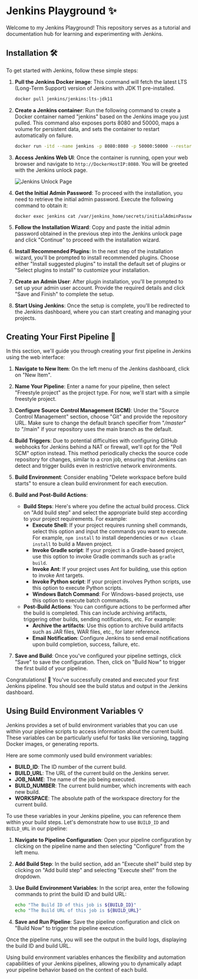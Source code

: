 # Jenkins Playground ✨

Welcome to my Jenkins Playground! This repository serves as a tutorial and documentation hub for learning and experimenting with Jenkins.

## Installation 🛠️

To get started with Jenkins, follow these simple steps:

1. **Pull the Jenkins Docker image**: This command will fetch the latest LTS (Long-Term Support) version of Jenkins with JDK 11 pre-installed.
    ```bash
    docker pull jenkins/jenkins:lts-jdk11
    ```

2. **Create a Jenkins container**: Run the following command to create a Docker container named "jenkins" based on the Jenkins image you just pulled. This command also exposes ports 8080 and 50000, maps a volume for persistent data, and sets the container to restart automatically on failure.
    ```bash
    docker run -itd --name jenkins -p 8080:8080 -p 50000:50000 --restart=on-failure -v jenkins-data:/var/jenkins_home jenkins/jenkins:lts-jdk11
    ```

3. **Access Jenkins Web UI**: Once the container is running, open your web browser and navigate to `http://DockerHostIP:8080`. You will be greeted with the Jenkins unlock page.

    ![Jenkins Unlock Page](https://www.jenkins.io/doc/book/resources/tutorials/setup-jenkins-01-unlock-jenkins-page.jpg)

4. **Get the Initial Admin Password**: To proceed with the installation, you need to retrieve the initial admin password. Execute the following command to obtain it:
    ```bash
    docker exec jenkins cat /var/jenkins_home/secrets/initialAdminPassword
    ```

5. **Follow the Installation Wizard**: Copy and paste the initial admin password obtained in the previous step into the Jenkins unlock page and click "Continue" to proceed with the installation wizard.

6. **Install Recommended Plugins**: In the next step of the installation wizard, you'll be prompted to install recommended plugins. Choose either "Install suggested plugins" to install the default set of plugins or "Select plugins to install" to customize your installation.

7. **Create an Admin User**: After plugin installation, you'll be prompted to set up your admin user account. Provide the required details and click "Save and Finish" to complete the setup.

8. **Start Using Jenkins**: Once the setup is complete, you'll be redirected to the Jenkins dashboard, where you can start creating and managing your projects.


## Creating Your First Pipeline 🚀

In this section, we'll guide you through creating your first pipeline in Jenkins using the web interface:

1. **Navigate to New Item**: On the left menu of the Jenkins dashboard, click on "New Item".

2. **Name Your Pipeline**: Enter a name for your pipeline, then select "Freestyle project" as the project type. For now, we'll start with a simple freestyle project.

3. **Configure Source Control Management (SCM)**: Under the "Source Control Management" section, choose "Git" and provide the repository URL. Make sure to change the default branch specifier from "*/master" to "*/main" if your repository uses the main branch as the default.

4. **Build Triggers**: Due to potential difficulties with configuring GitHub webhooks for Jenkins behind a NAT or firewall, we'll opt for the "Poll SCM" option instead. This method periodically checks the source code repository for changes, similar to a cron job, ensuring that Jenkins can detect and trigger builds even in restrictive network environments.

5. **Build Environment**: Consider enabling "Delete workspace before build starts" to ensure a clean build environment for each execution.

6. **Build and Post-Build Actions**:
    - **Build Steps**: Here's where you define the actual build process. Click on "Add build step" and select the appropriate build step according to your project requirements. For example:
        - **Execute Shell**: If your project requires running shell commands, select this option and input the commands you want to execute. For example, `npm install` to install dependencies or `mvn clean install` to build a Maven project.
        - **Invoke Gradle script**: If your project is a Gradle-based project, use this option to invoke Gradle commands such as `gradle build`.
        - **Invoke Ant**: If your project uses Ant for building, use this option to invoke Ant targets.
        - **Invoke Python script**: If your project involves Python scripts, use this option to execute Python scripts.
        - **Windows Batch Command**: For Windows-based projects, use this option to execute batch commands.
    - **Post-Build Actions**: You can configure actions to be performed after the build is completed. This can include archiving artifacts, triggering other builds, sending notifications, etc. For example:
        - **Archive the artifacts**: Use this option to archive build artifacts such as JAR files, WAR files, etc., for later reference.
        - **Email Notification**: Configure Jenkins to send email notifications upon build completion, success, failure, etc.

7. **Save and Build**: Once you've configured your pipeline settings, click "Save" to save the configuration. Then, click on "Build Now" to trigger the first build of your pipeline.

Congratulations! 🎉 You've successfully created and executed your first Jenkins pipeline. You should see the build status and output in the Jenkins dashboard.


## Using Build Environment Variables 💡

Jenkins provides a set of build environment variables that you can use within your pipeline scripts to access information about the current build. These variables can be particularly useful for tasks like versioning, tagging Docker images, or generating reports.

Here are some commonly used build environment variables:

- **BUILD_ID**: The ID number of the current build.
- **BUILD_URL**: The URL of the current build on the Jenkins server.
- **JOB_NAME**: The name of the job being executed.
- **BUILD_NUMBER**: The current build number, which increments with each new build.
- **WORKSPACE**: The absolute path of the workspace directory for the current build.

To use these variables in your Jenkins pipeline, you can reference them within your build steps. Let's demonstrate how to use `BUILD_ID` and `BUILD_URL` in our pipeline:

1. **Navigate to Pipeline Configuration**: Open your pipeline configuration by clicking on the pipeline name and then selecting "Configure" from the left menu.

2. **Add Build Step**: In the build section, add an "Execute shell" build step by clicking on "Add build step" and selecting "Execute shell" from the dropdown.

3. **Use Build Environment Variables**: In the script area, enter the following commands to print the build ID and build URL:
    ```bash
    echo "The Build ID of this job is ${BUILD_ID}"
    echo "The Build URL of this job is ${BUILD_URL}"
    ```

4. **Save and Run Pipeline**: Save the pipeline configuration and click on "Build Now" to trigger the pipeline execution.

Once the pipeline runs, you will see the output in the build logs, displaying the build ID and build URL.

Using build environment variables enhances the flexibility and automation capabilities of your Jenkins pipelines, allowing you to dynamically adapt your pipeline behavior based on the context of each build.
